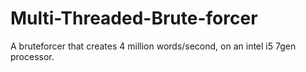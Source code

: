 # Multi-Threaded-Brute-forcer
A bruteforcer that creates 4 million words/second, on an intel i5 7gen processor.
